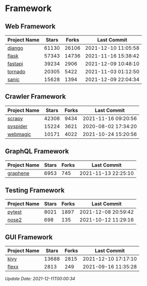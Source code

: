 # Framework

## Web Framework
| Project Name | Stars | Forks | Last Commit |
| ------------ | ----- | ----- | ----------- |
| [django](https://github.com/django/django) | 61130 | 26106 | 2021-12-10 11:05:58 |
| [flask](https://github.com/pallets/flask) | 57343 | 14736 | 2021-11-16 15:38:42 |
| [fastapi](https://github.com/tiangolo/fastapi) | 39234 | 2906 | 2021-12-09 10:48:10 |
| [tornado](https://github.com/tornadoweb/tornado) | 20305 | 5422 | 2021-11-03 01:12:50 |
| [sanic](https://github.com/sanic-org/sanic) | 15628 | 1394 | 2021-12-09 22:04:34 |

## Crawler Framework
| Project Name | Stars | Forks | Last Commit |
| ------------ | ----- | ----- | ----------- |
| [scrapy](https://github.com/scrapy/scrapy) | 42308 | 9434 | 2021-11-16 09:20:56 |
| [pyspider](https://github.com/binux/pyspider) | 15224 | 3621 | 2020-08-02 17:34:20 |
| [webmagic](https://github.com/code4craft/webmagic) | 10171 | 4022 | 2021-10-24 15:20:56 |

## GraphQL Framework
| Project Name | Stars | Forks | Last Commit |
| ------------ | ----- | ----- | ----------- |
| [graphene](https://github.com/graphql-python/graphene) | 6953 | 745 | 2021-11-13 22:25:10 |

## Testing Framework
| Project Name | Stars | Forks | Last Commit |
| ------------ | ----- | ----- | ----------- |
| [pytest](https://github.com/pytest-dev/pytest) | 8021 | 1897 | 2021-12-08 20:59:42 |
| [nose2](https://github.com/nose-devs/nose2) | 698 | 135 | 2021-10-12 11:29:16 |

## GUI Framework
| Project Name | Stars | Forks | Last Commit |
| ------------ | ----- | ----- | ----------- |
| [kivy](https://github.com/kivy/kivy) | 13688 | 2815 | 2021-12-10 17:17:10 |
| [flexx](https://github.com/flexxui/flexx) | 2813 | 249 | 2021-09-16 11:35:28 |

*Update Date: 2021-12-11T00:00:34*